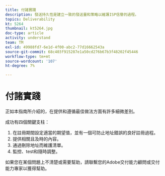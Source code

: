 ```yaml
---
title: 付諸實踐
description: 發送持久性是建立一致的發送量和策略以維護ISP信譽的過程。
topics: Deliverability
kt: 5264
thumbnail: kt5264.jpg
doc-type: article
activity: understand
team: TM
exl-id: 49988fd7-6e1d-4f00-abc2-77d16662543a
source-git-commit: 68c403f915287e1a50cd276b67b3f48202f45446
workflow-type: tm+mt
source-wordcount: '107'
ht-degree: 7%

---
```


# 付諸實踐

正如本指南所介紹的，在提供和遵循最佳做法方面有許多細微差別。

成功有四個關鍵支柱：

1. 在註冊期間設定適當的期望值，並有一個可防止地址錯誤的良好註冊過程。
2. 提供相關且及時的內容。
3. 通過刪除地址而維護清單。
4. 監控、test和隨時調整。

如果您在某個問題上不清楚或需要幫助，請聯繫您的Adobe交付能力顧問或交付能力專家以獲得幫助。
